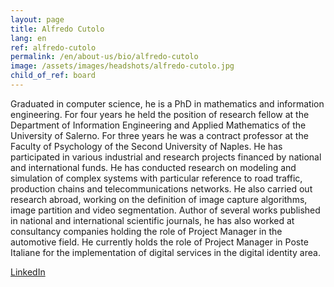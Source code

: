 ```yaml
---
layout: page
title: Alfredo Cutolo
lang: en
ref: alfredo-cutolo
permalink: /en/about-us/bio/alfredo-cutolo
image: /assets/images/headshots/alfredo-cutolo.jpg
child_of_ref: board
---
```


Graduated in computer science, he is a PhD in mathematics and information engineering. For four years he held the position of research fellow at the Department of Information Engineering and Applied Mathematics of the University of Salerno. For three years he was a contract professor at the Faculty of Psychology of the Second University of Naples. He has participated in various industrial and research projects financed by national and international funds. He has conducted research on modeling and simulation of complex systems with particular reference to road traffic, production chains and telecommunications networks. He also carried out research abroad, working on the definition of image capture algorithms, image partition and video segmentation. Author of several works published in national and international scientific journals, he has also worked at consultancy companies holding the role of Project Manager in the automotive field. He currently holds the role of Project Manager in Poste Italiane for the implementation of digital services in the digital identity area.

[LinkedIn](https://www.linkedin.com/in/alfredo-cutolo-7b288953/)
